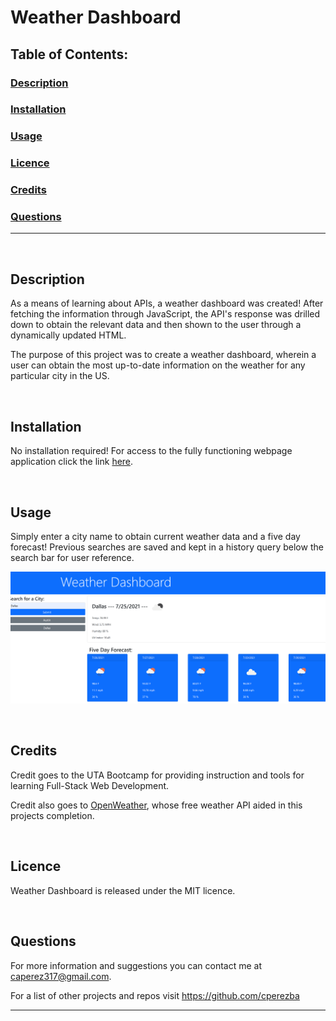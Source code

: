 # Weather Dashboard

## Table of Contents:

### [Description](#description-header)

### [Installation](#installation-header)

### [Usage](#usage-header)

### [Licence](#licence-header)

### [Credits](#credits-header)

### [Questions](#questions-header)

---

<br/>

## <a id="description-header"></a> Description

As a means of learning about APIs, a weather dashboard was created! After fetching the information through JavaScript, the API's response was drilled down to obtain the relevant data and then shown to the user through a dynamically updated HTML.

The purpose of this project was to create a weather dashboard, wherein a user can obtain the most up-to-date information on the weather for any particular city in the US. 


<br/>

## <a id="installation-header"></a> Installation

No installation required! For access to the fully functioning webpage application click the link [here](https://cperezba.github.io/Weather-Dashboard/).


<br/>

## <a id="usage-header"></a> Usage

Simply enter a city name to obtain current weather data and a five day forecast! Previous searches are saved and kept in a history query below the search bar for user reference.

![Weather Dashboard UI Image](assets/images/weather-dashboard-main.PNG)


<br/>

## <a id="credits-header"></a> Credits

Credit goes to the UTA Bootcamp for providing instruction and tools for learning Full-Stack Web Development. 

Credit also goes to [OpenWeather](https://openweathermap.org/), whose free weather API aided in this projects completion. 


<br/>

## <a id="licence-header"></a> Licence

Weather Dashboard is released under the MIT licence.



<br/>

## <a id="questions-header"></a> Questions

For more information and suggestions you can contact me at caperez317@gmail.com.

For a list of other projects and repos visit https://github.com/cperezba



---
